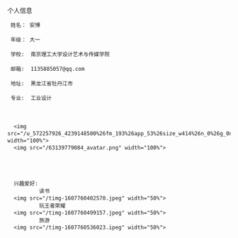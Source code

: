 个人信息
      
     姓名： 安博

     年级： 大一

     学校:  南京理工大学设计艺术与传媒学院

     邮箱:  1135885057@qq.com

     地址:  黑龙江省牡丹江市

     专业:  工业设计

      
        
      <img src="/u_572257926_4239148500%26fm_193%26app_53%26size_w414%26n_0%26g_0n%26f_jpeg" width="100%">
      <img src="/63139779084_avatar.png" width="100%">

    

 
      兴趣爱好:
              读书
      <img src="/timg-1607760402570.jpeg" width="50%"> 
              玩王者荣耀
      <img src="/timg-1607760499157.jpeg" width="50%"> 
              旅游
      <img src="/timg-1607760536023.ipeg" width="50%">
     
     
     
    
